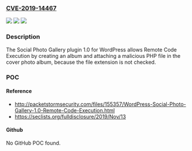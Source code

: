 ### [CVE-2019-14467](https://cve.mitre.org/cgi-bin/cvename.cgi?name=CVE-2019-14467)
![](https://img.shields.io/static/v1?label=Product&message=n%2Fa&color=blue)
![](https://img.shields.io/static/v1?label=Version&message=n%2Fa&color=blue)
![](https://img.shields.io/static/v1?label=Vulnerability&message=n%2Fa&color=brighgreen)

### Description

The Social Photo Gallery plugin 1.0 for WordPress allows Remote Code Execution by creating an album and attaching a malicious PHP file in the cover photo album, because the file extension is not checked.

### POC

#### Reference
- http://packetstormsecurity.com/files/155357/WordPress-Social-Photo-Gallery-1.0-Remote-Code-Execution.html
- https://seclists.org/fulldisclosure/2019/Nov/13

#### Github
No GitHub POC found.

